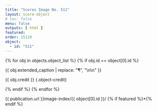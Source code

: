```yaml
---
title: "Scores Image No. 511"
layout: score-object
# toc: false
menu: false
outputs: [ html ]
featured: 
order: 15110
object:
  - id: "511"
---
```


{% for obj in objects.object_list %}
{% if obj.id == object[0].id %}

{{ obj.extended_caption | replace: "¶", "\n\n" }}

{{ obj.credit }} {.object-credit}

{% endif %}
{% endfor %}

<div class="object-credit object-url is-print-only">

{{ publication.url }}image-index/{{ object[0].id }}/ {% if featured %}*{% endif %}

</div>
